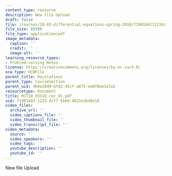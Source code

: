 ```yaml
---
content_type: resource
description: New file Upload
draft: false
file: /courses/18-03-differential-equations-spring-2010/f1901b911223dcf75b6d4b21e2b40e1d_MIT18_03S10_rec_01.pdf
file_size: 89308
file_type: application/pdf
image_metadata:
  caption: ''
  credit: ''
  image-alt: ''
learning_resource_types:
- Problem-solving Notes
license: https://creativecommons.org/licenses/by-nc-sa/4.0/
ocw_type: OCWFile
parent_title: Recitations
parent_type: CourseSection
parent_uid: 4b0e29d9-bfd2-45cf-a675-ee8f8ee1e3a2
resourcetype: Document
title: MIT18_03S10_rec_01.pdf
uid: f1901b91-1223-dcf7-5b6d-4b21e2b40e1d
video_files:
  archive_url: ''
  video_captions_file: ''
  video_thumbnail_file: ''
  video_transcript_file: ''
video_metadata:
  source: ''
  video_speakers: ''
  video_tags: ''
  youtube_description: ''
  youtube_id: ''
---
```

New file Upload